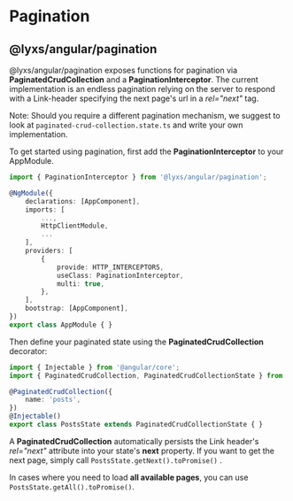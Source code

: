 # Pagination

## @lyxs/angular/pagination

@lyxs/angular/pagination exposes functions for pagination via **PaginatedCrudCollection** and a **PaginationInterceptor**. The current implementation is an endless pagination relying on the server to respond with a Link-header specifying the next page's url in a _rel="next"_ tag.

Note: Should you require a different pagination mechanism, we suggest to look at `paginated-crud-collection.state.ts` and write your own implementation.

To get started using pagination, first add the **PaginationInterceptor** to your AppModule.

```typescript
import { PaginationInterceptor } from '@lyxs/angular/pagination';

@NgModule({
    declarations: [AppComponent],
    imports: [
        ...,
        HttpClientModule,
        ...
    ],
    providers: [
        {
            provide: HTTP_INTERCEPTORS,
            useClass: PaginationInterceptor,
            multi: true,
        },
    ],
    bootstrap: [AppComponent],
})
export class AppModule { }

```

Then define your paginated state using the **PaginatedCrudCollection** decorator:

```typescript
import { Injectable } from '@angular/core';
import { PaginatedCrudCollection, PaginatedCrudCollectionState } from '@lyxs/angular/pagination';

@PaginatedCrudCollection({
    name: 'posts',
})
@Injectable()
export class PostsState extends PaginatedCrudCollectionState { }

```

A **PaginatedCrudCollection** automatically persists the Link header's _rel="next"_ attribute into your state's **next** property. If you want to get the next page, simply call `PostsState.getNext().toPromise()` .

In cases where you need to load **all available pages**, you can use `PostsState.getAll().toPromise()`.

